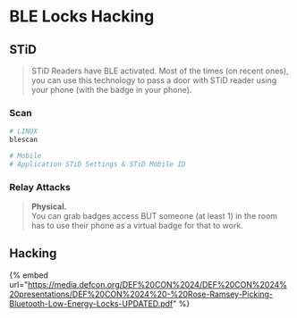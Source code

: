 # BLE Locks Hacking

## STiD

> STiD Readers have BLE activated. Most of the times (on recent ones), you can use this technology to pass a door with STiD reader using your phone (with the badge in your phone).

### Scan

```bash
# LINUX
blescan

# Mobile
# Application STiD Settings & STiD Mobile ID
```

### Relay Attacks

> **Physical.** \
> You can grab badges access BUT someone (at least 1) in the room has to use their phone as a virtual badge for that to work.

## Hacking

{% embed url="https://media.defcon.org/DEF%20CON%2024/DEF%20CON%2024%20presentations/DEF%20CON%2024%20-%20Rose-Ramsey-Picking-Bluetooth-Low-Energy-Locks-UPDATED.pdf" %}
